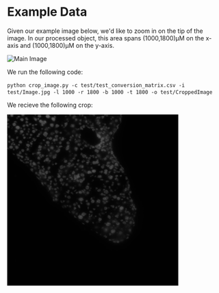 # Example Data
Given our example image below, we'd like to zoom in on the tip of the image. In our processed object, this area spans (1000,1800)µM on the x-axis and (1000,1800)µM on the y-axis.

<img src="https://github.com/katlande/MERFISH_Cropping/blob/main/test/Image.jpg" alt="Main Image" width="400" height="400">

We run the following code:
```
python crop_image.py -c test/test_conversion_matrix.csv -i test/Image.jpg -l 1000 -r 1800 -b 1000 -t 1800 -o test/CroppedImage
```

We recieve the following crop:

<img src="https://github.com/katlande/MERFISH_Cropping/blob/main/test/CroppedImage.jpg" alt="Main Image" width="400" height="400">
